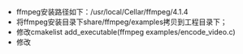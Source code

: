 - ffmpeg安装路径如下：/usr/local/Cellar/ffmpeg/4.1.4
- 将ffmpeg安装目录下share/ffmpeg/examples拷贝到工程目录下；
- 修改cmakelist   add_executable(ffmpeg examples/encode_video.c)
- 修改